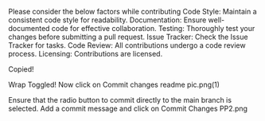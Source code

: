 
Please consider the below factors while contributing
Code Style:
Maintain a consistent code style for readability.
Documentation:
Ensure well-documented code for effective collaboration.
Testing:
Thoroughly test your changes before submitting a pull request.
Issue Tracker: 
Check the Issue Tracker for tasks.
Code Review:
All contributions undergo a code review process.
Licensing:
Contributions are licensed.

Copied!

Wrap Toggled!
Now click on Commit changes
readme pic.png(1)

Ensure that the radio button to commit directly to the main branch is selected. Add a commit message and click on Commit Changes
PP2.png
